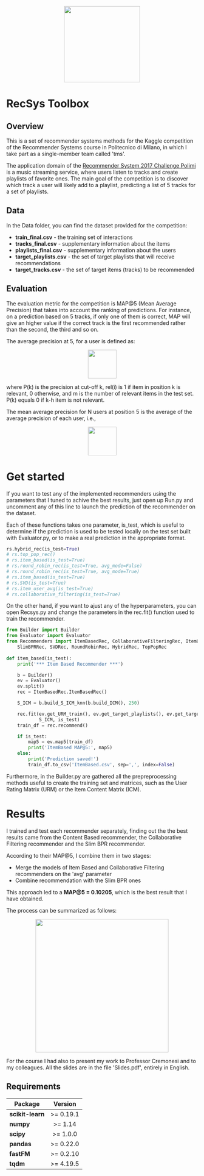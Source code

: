 <p align="center"><img height="200" src="http://www.esplore.polimi.it/wp-content/uploads/2017/05/polimi-logo-1-1.png"></p>


# RecSys Toolbox

## Overview

This is a set of recommender systems methods for the Kaggle competition of the Recommender Systems course in Politecnico di Milano, in which I take part as a single-member team called 'tms'.

The application domain of the [Recommender System 2017 Challenge Polimi](https://www.kaggle.com/c/recommender-system-2017-challenge-polimi) is a music streaming service, where users listen to tracks and create playlists of favorite ones. The main goal of the competition is to discover which track a user will likely add to a playlist, predicting a list of 5 tracks for a set of playlists.

## Data

In the Data folder, you can find the dataset provided for the competition:

* **train_final.csv** - the training set of interactions
* **tracks_final.csv** - supplementary information about the items
* **playlists_final.csv** - supplementary information about the users
* **target_playlists.csv** - the set of target playlists that will receive recommendations
* **target_tracks.csv** - the set of target items (tracks) to be recommended

## Evaluation

The evaluation metric for the competition is MAP@5 (Mean Average Precision) that takes into account the ranking of predictions. For instance, on a prediction based on 5 tracks, if only one of them is correct, MAP will give an higher value if the correct track is the first recommended rather than the second, the third and so on.

The average precision at 5, for a user is defined as:

<p align="center"><img height="75" src="https://github.com/tmscarla/RecSys/blob/master/img/ap.png"></p>

where P(k) is the precision at cut-off k, rel(i) is 1 if item in position k is relevant, 0 otherwise, and m is the number of relevant items in the test set. P(k) equals 0 if k-h item is not relevant.

The mean average precision for N users at position 5 is the average of the average precision of each user, i.e.,

<p align="center"><img height="75" src="https://github.com/tmscarla/RecSys/blob/master/img/map.png"></p>

# Get started

If you want to test any of the implemented recommenders using the parameters that I tuned to achive the best results, just open up Run.py and uncomment any of this line to launch the prediction of the recommender on the dataset.

Each of these functions takes one parameter, is_test, which is useful to determine if the prediction is used to be tested locally on the test set built with Evaluator.py, or to make a real prediction in the appropriate format.

```python
rs.hybrid_rec(is_test=True)
# rs.top_pop_rec()
# rs.item_based(is_test=True)
# rs.round_robin_rec(is_test=True, avg_mode=False)
# rs.round_robin_rec(is_test=True, avg_mode=True)
# rs.item_based(is_test=True)
# rs.SVD(is_test=True)
# rs.item_user_avg(is_test=True)
# rs.collaborative_filtering(is_test=True)
```

On the other hand, if you want to ajust any of the hyperparameters, you can open Recsys.py and change the parameters in the rec.fit() function used to train the recommender.

```python
from Builder import Builder
from Evaluator import Evaluator
from Recommenders import ItemBasedRec, CollaborativeFilteringRec, ItemUserAvgRec,\
    SlimBPRRec, SVDRec, RoundRobinRec, HybridRec, TopPopRec
    
def item_based(is_test):
    print('*** Item Based Recommender ***')

    b = Builder()
    ev = Evaluator()
    ev.split()
    rec = ItemBasedRec.ItemBasedRec()

    S_ICM = b.build_S_ICM_knn(b.build_ICM(), 250)

    rec.fit(ev.get_URM_train(), ev.get_target_playlists(), ev.get_target_tracks(), ev.num_playlists_to_test,
            S_ICM, is_test)
    train_df = rec.recommend()

    if is_test:
        map5 = ev.map5(train_df)
        print('ItemBased MAP@5:', map5)
    else:
        print('Prediction saved!')
        train_df.to_csv('ItemBased.csv', sep=',', index=False)
```

Furthermore, in the Builder.py are gathered all the prepreprocessing methods useful to create the training set and matrices, such as the User Rating Matrix (URM) or the Item Content Matrix (ICM).

# Results

I trained and test each recommender separately, finding out the the best results came from the Content Based recommender, the Collaborative Filtering recommender and the Slim BPR recommender.

According to their MAP@5, I combine them in two stages:
* Merge the models of Item Based and Collaborative Filtering recommenders on the 'avg' parameter
* Combine recommendation with the Slim BPR ones

This approach led to a **MAP@5 = 0.10205**, which is the best result that I have obtained.

The process can be summarized as follows:

<p align="center">
<img height="350" src="https://github.com/tmscarla/RecSys/blob/master/img/hybrid.png">
</p>

For the course I had also to present my work to Professor Cremonesi and to my colleagues. All the slides are in the file 'Slides.pdf', entirely in English.

## Requirements
| Package              | Version        |
| ---------------------|:--------------:|  
| **scikit-learn**     |   >= 0.19.1    |   
| **numpy**            |   >= 1.14      |   
| **scipy**            |   >= 1.0.0     |   
| **pandas**           |   >= 0.22.0    |  
| **fastFM**           |   >= 0.2.10    | 
| **tqdm**             |   >= 4.19.5    |  
